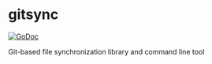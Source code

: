 # gitsync

[![GoDoc](https://godoc.org/github.com/gentlemanautomaton/gitsync?status.svg)](https://godoc.org/github.com/gentlemanautomaton/gitsync)

Git-based file synchronization library and command line tool
